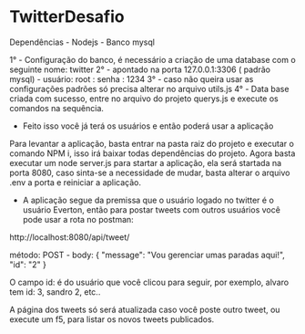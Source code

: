 # TwitterDesafio

Dependências - Nodejs - Banco mysql 


1° - Configuração do banco, é necessário a criação de uma database com o seguinte nome: twitter
2° - apontado na porta 127.0.0.1:3306 ( padrão mysql) - usuário: root : senha : 1234
3° - caso não queira usar as configurações padrões só precisa alterar no arquivo utils.js
4° - Data base criada com sucesso, entre no arquivo do projeto querys.js  e execute os comandos na sequência.


- Feito isso você já terá os usuários e então poderá usar a aplicação 

Para levantar a aplicação, basta entrar na pasta raiz do projeto e executar o comando NPM i, isso irá baixar todas dependências do projeto.
Agora basta executar um node server.js para startar a aplicação, ela será startada na porta 8080, caso sinta-se a necessidade de mudar, basta alterar o arquivo .env a porta e reiniciar a aplicação.

- A aplicação segue da premissa que o usuário logado no twitter é o usuário Everton, então para postar tweets com outros usuários você pode usar a rota no postman:

http://localhost:8080/api/tweet/

método: POST - 
 body: 
 {
	"message": "Vou gerenciar umas paradas aqui!",
	"id": "2"
}

O campo id: é do usuário que você clicou para seguir, por exemplo, alvaro tem id: 3, sandro 2, etc..

A página dos tweets só será atualizada caso você poste outro tweet, ou execute um f5, para listar os novos tweets publicados.


